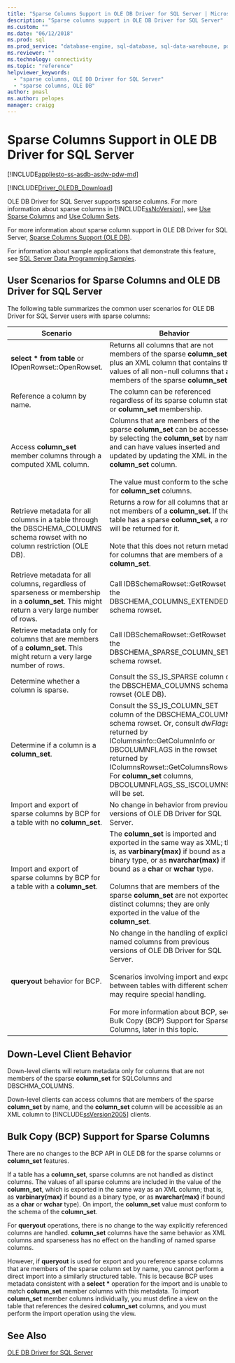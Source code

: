 ```yaml
---
title: "Sparse Columns Support in OLE DB Driver for SQL Server | Microsoft Docs"
description: "Sparse columns support in OLE DB Driver for SQL Server"
ms.custom: ""
ms.date: "06/12/2018"
ms.prod: sql
ms.prod_service: "database-engine, sql-database, sql-data-warehouse, pdw"
ms.reviewer: ""
ms.technology: connectivity
ms.topic: "reference"
helpviewer_keywords: 
  - "sparse columns, OLE DB Driver for SQL Server"
  - "sparse columns, OLE DB"
author: pmasl
ms.author: pelopes
manager: craigg
---
```

# Sparse Columns Support in OLE DB Driver for SQL Server
[!INCLUDE[appliesto-ss-asdb-asdw-pdw-md](../../../includes/appliesto-ss-asdb-asdw-pdw-md.md)]

[!INCLUDE[Driver_OLEDB_Download](../../../includes/driver_oledb_download.md)]

  OLE DB Driver for SQL Server supports sparse columns. For more information about sparse columns in [!INCLUDE[ssNoVersion](../../../includes/ssnoversion-md.md)], see [Use Sparse Columns](../../../relational-databases/tables/use-sparse-columns.md) and [Use Column Sets](../../../relational-databases/tables/use-column-sets.md).  
  
 For more information about sparse column support in OLE DB Driver for SQL Server, [Sparse Columns Support &#40;OLE DB&#41;](../../oledb/ole-db/sparse-columns-support-ole-db.md).  
  
 For information about sample applications that demonstrate this feature, see [SQL Server Data Programming Samples](http://msftdpprodsamples.codeplex.com/).  
  
## User Scenarios for Sparse Columns and OLE DB Driver for SQL Server  
 The following table summarizes the common user scenarios for OLE DB Driver for SQL Server users with sparse columns:  
  
|Scenario|Behavior|  
|--------------|--------------|  
|**select \* from table** or IOpenRowset::OpenRowset.|Returns all columns that are not members of the sparse **column_set**, plus an XML column that contains the values of all non-null columns that are members of the sparse **column_set**.|  
|Reference a column by name.|The column can be referenced regardless of its sparse column status or **column_set** membership.|  
|Access **column_set** member columns through a computed XML column.|Columns that are members of the sparse **column_set** can be accessed by selecting the **column_set** by name and can have values inserted and updated by updating the XML in the **column_set** column.<br /><br /> The value must conform to the schema for **column_set** columns.|  
|Retrieve metadata for all columns in a table through the DBSCHEMA_COLUMNS schema rowset with no column restriction (OLE DB).|Returns a row for all columns that are not members of a **column_set**. If the table has a sparse **column_set**, a row will be returned for it.<br /><br /> Note that this does not return metadata for columns that are members of a **column_set**.|  
|Retrieve metadata for all columns, regardless of sparseness or membership in a **column_set**. This might return a very large number of rows.|Call IDBSchemaRowset::GetRowset for the DBSCHEMA_COLUMNS_EXTENDED schema rowset.|  
|Retrieve metadata only for columns that are members of a **column_set**. This might return a very large number of rows.|Call IDBSchemaRowset::GetRowset for the DBSCHEMA_SPARSE_COLUMN_SET schema rowset.|  
|Determine whether a column is sparse.|Consult the SS_IS_SPARSE column of the DBSCHEMA_COLUMNS schema rowset (OLE DB).|  
|Determine if a column is a **column_set**.|Consult the SS_IS_COLUMN_SET column of the DBSCHEMA_COLUMNS schema rowset. Or, consult *dwFlags* returned by IColumnsinfo::GetColumnInfo or DBCOLUMNFLAGS in the rowset returned by IColumnsRowset::GetColumnsRowset. For **column_set** columns, DBCOLUMNFLAGS_SS_ISCOLUMNSET will be set.|  
|Import and export of sparse columns by BCP for a table with no **column_set**.|No change in behavior from previous versions of OLE DB Driver for SQL Server.|  
|Import and export of sparse columns by BCP for a table with a **column_set**.|The **column_set** is imported and exported in the same way as XML; that is, as **varbinary(max)** if bound as a binary type, or as **nvarchar(max)** if bound as a **char** or **wchar** type.<br /><br /> Columns that are members of the sparse **column_set** are not exported as distinct columns; they are only exported in the value of the **column_set**.|  
|**queryout** behavior for BCP.|No change in the handling of explicitly named columns from previous versions of OLE DB Driver for SQL Server.<br /><br /> Scenarios involving import and export between tables with different schemas may require special handling.<br /><br /> For more information about BCP, see Bulk Copy (BCP) Support for Sparse Columns, later in this topic.|  
  
## Down-Level Client Behavior  
 Down-level clients will return metadata only for columns that are not members of the sparse **column_set** for SQLColumns and DBSCHMA_COLUMNS.
  
 Down-level clients can access columns that are members of the sparse **column_set** by name, and the **column_set** column will be accessible as an XML column to [!INCLUDE[ssVersion2005](../../../includes/ssversion2005-md.md)] clients.  
  
## Bulk Copy (BCP) Support for Sparse Columns  
 There are no changes to the BCP API in OLE DB for the sparse columns or **column_set** features.  
  
 If a table has a **column_set**, sparse columns are not handled as distinct columns. The values of all sparse columns are included in the value of the **column_set**, which is exported in the same way as an XML column; that is, as **varbinary(max)** if bound as a binary type, or as **nvarchar(max)** if bound as a **char** or **wchar** type). On import, the **column_set** value must conform to the schema of the **column_set**.  
  
 For **queryout** operations, there is no change to the way explicitly referenced columns are handled. **column_set** columns have the same behavior as XML columns and sparseness has no effect on the handling of named sparse columns.  
  
 However, if **queryout** is used for export and you reference sparse columns that are members of the sparse column set by name, you cannot perform a direct import into a similarly structured table. This is because BCP uses metadata consistent with a **select \*** operation for the import and is unable to match **column_set** member columns with this metadata. To import **column_set** member columns individually, you must define a view on the table that references the desired **column_set** columns, and you must perform the import operation using the view.  
  
## See Also  
 [OLE DB Driver for SQL Server](../../oledb/oledb-driver-for-sql-server.md)  
  
  
